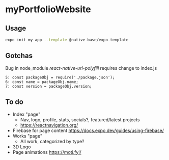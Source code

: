 # myPortfolioWebsite

## Usage

```sh
expo init my-app --template @native-base/expo-template
```

## Gotchas
Bug in node_module *react-native-url-polyfill* requires change to index.js
```
5: const packageObj = require('./package.json');
6: const name = packageObj.name;
7: const version = packageObj.version;
```

## To do
 - Index "page"
   - Nav, logo, profile, stats, socials?, featured/latest projects
   - https://reactnavigation.org/
 - Firebase for page content https://docs.expo.dev/guides/using-firebase/ 
 - Works "page"
   - All work, categorized by type?
 - 3D Logo
 - Page animations https://moti.fyi/
